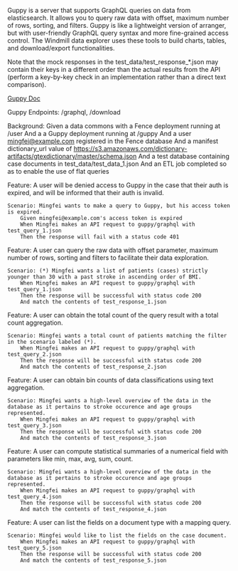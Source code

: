 Guppy is a server that supports GraphQL queries on data from elasticsearch. 
It allows you to query raw data with offset, maximum number of rows, sorting, and filters.
Guppy is like a lightweight version of arranger, but with user-friendly GraphQL query syntax and more fine-grained access control. 
The Windmill data explorer uses these tools to build charts, tables, and download/export functionalities.

Note that the mock responses in the test_data/test_response_*.json may contain their keys in a different order than the
actual results from the API (perform a key-by-key check in an implementation rather than a direct text comparison).

[Guppy Doc](https://github.com/uc-cdis/guppy/blob/master/doc/queries.md)

Guppy Endpoints: /graphql, /download

Background:
	Given a data commons with a Fence deployment running at /user
	And a a Guppy deployment running at /guppy 
	And a user mingfei@example.com registered in the Fence database
	And a manifest dictionary_url value of https://s3.amazonaws.com/dictionary-artifacts/gtexdictionary/master/schema.json
	And a test database containing case documents in test_data/test_data_1.json
	And an ETL job completed so as to enable the use of flat queries

Feature: A user will be denied access to Guppy in the case that their auth is expired, and will be informed that their auth is invalid.
	
	Scenario: Mingfei wants to make a query to Guppy, but his access token is expired.
		Given mingfei@example.com's access token is expired
		When Mingfei makes an API request to guppy/graphql with test_query_1.json
		Then the response will fail with a status code 401

Feature: A user can query the raw data with offset parameter, maximum number of rows, sorting and filters to facilitate their data exploration.
	
	Scenario: (*) Mingfei wants a list of patients (cases) strictly younger than 30 with a past stroke in ascending order of BMI.
		When Mingfei makes an API request to guppy/graphql with test_query_1.json
		Then the response will be successful with status code 200
		And match the contents of test_response_1.json

Feature: A user can obtain the total count of the query result with a total count aggregation.

	Scenario: Mingfei wants a total count of patients matching the filter in the scenario labeled (*).
		When Mingfei makes an API request to guppy/graphql with test_query_2.json
		Then the response will be successful with status code 200
		And match the contents of test_response_2.json

Feature: A user can obtain bin counts of data classifications using text aggregation.

	Scenario: Mingfei wants a high-level overview of the data in the database as it pertains to stroke occurence and age groups represented.
		When Mingfei makes an API request to guppy/graphql with test_query_3.json
		Then the response will be successful with status code 200
		And match the contents of test_response_3.json

Feature: A user can compute statistical summaries of a numerical field with parameters like min, max, avg, sum, count.

	Scenario: Mingfei wants a high-level overview of the data in the database as it pertains to stroke occurence and age groups represented.
		When Mingfei makes an API request to guppy/graphql with test_query_4.json
		Then the response will be successful with status code 200
		And match the contents of test_response_4.json

Feature: A user can list the fields on a document type with a mapping query.

	Scenario: Mingfei would like to list the fields on the case document.
		When Mingfei makes an API request to guppy/graphql with test_query_5.json
		Then the response will be successful with status code 200
		And match the contents of test_response_5.json